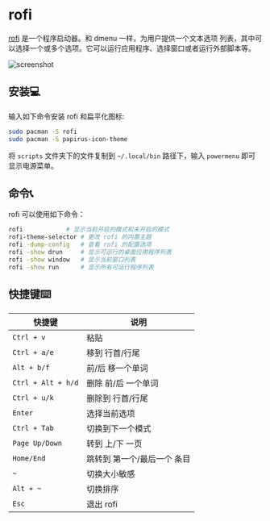 # rofi

[rofi](https://github.com/davatorium/rofi) 是一个程序启动器。和 dmenu 一样，为用户提供一个文本选项
列表，其中可以选择一个或多个选项。它可以运行应用程序、选择窗口或者运行外部脚本等。

![screenshot](https://raw.githubusercontent.com/tuilk/Image/main/rofi.png)

## 安装💻

输入如下命令安装 rofi 和扁平化图标:

```sh
sudo pacman -S rofi
sudo pacman -S papirus-icon-theme
```

将 `scripts` 文件夹下的文件复制到 `~/.local/bin` 路径下，输入 `powermenu` 即可显示电源菜单。

## 命令📞

rofi 可以使用如下命令：

```sh
rofi			# 显示当前开启的模式和未开启的模式
rofi-theme-selector	# 更改 rofi 的内置主题
rofi -dump-config	# 查看 rofi 的配置选项
rofi -show drun		# 显示可运行的桌面应用程序列表
rofi -show window	# 显示当前窗口列表
rofi -show run		# 显示所有可运行程序列表
```

## 快捷键⌨️

| 快捷键             | 说明                        |
| ------------------ | --------------------------- |
| `Ctrl + v`         | 粘贴                        |
| `Ctrl + a/e`       | 移到 行首/行尾              |
| `Alt + b/f`        | 前/后 移一个单词            |
| `Ctrl + Alt + h/d` | 删除 前/后 一个单词         |
| `Ctrl + u/k`       | 删除到 行首/行尾            |
| `Enter`            | 选择当前选项                |
| `Ctrl + Tab`       | 切换到下一个模式            |
| `Page Up/Down`     | 转到 上/下 一页             |
| `Home/End`         | 跳转到 第一个/最后一个 条目 |
| `~`                | 切换大小敏感                |
| `Alt + ~`          | 切换排序                    |
| `Esc`              | 退出 rofi                   |
